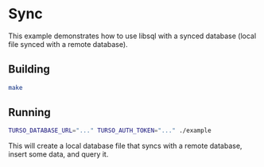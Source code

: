 # Sync

This example demonstrates how to use libsql with a synced database (local file synced with a remote database).

## Building

```bash
make
```

## Running

```bash
TURSO_DATABASE_URL="..." TURSO_AUTH_TOKEN="..." ./example
```

This will create a local database file that syncs with a remote database, insert some data, and query it.
